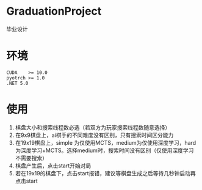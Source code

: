 # GraduationProject
 毕业设计
# 环境
```
CUDA    >= 10.0
pyotrch >= 1.0
.NET 5.0
```
# 使用
1. 棋盘大小和搜索线程数必选（若双方为玩家搜索线程数随意选择）
2. 在9x9棋盘上，ai棋手的不同难度没有区别，只有搜索时间区分能力
3. 在19x19棋盘上，simple 为仅使用MCTS，medium为仅使用深度学习，hard为深度学习+MCTS。选择medium时，搜索时间没有区别（仅使用深度学习不需要搜索）
4. 棋盘产生后，点击start开始对局
5. 若在19x19的棋盘下，点击start报错，建议等棋盘生成之后等待几秒钟启动再点击start